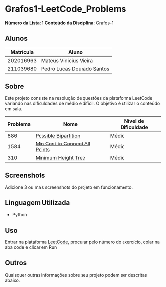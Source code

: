 # Grafos1-LeetCode_Problems

**Número da Lista**: 1
**Conteúdo da Disciplina**: Grafos-1

## Alunos

| Matrícula | Aluno                      |
| ---------- | -------------------------- |
| 202016963  | Mateus Vinicius Vieira     |
| 211039680  | Pedro Lucas Dourado Santos |

## Sobre

Este projeto consiste na resolução de questões da plataforma LeetCode variando nas dificuldades de médio e difícil. O objetivo é utilizar o conteúdo em sala.

| Problema | Nome                                                                                                                                         | Nível de Dificuldade |
| -------- | -------------------------------------------------------------------------------------------------------------------------------------------- | --------------------- |
| 886      | [Possible Bipartition](https://leetcode.com/problems/possible-bipartition/?envType=problem-list-v2&envId=graph&difficulty=MEDIUM)               | Médio                |
| 1584     | [Min Cost to Connect All Points](https://leetcode.com/problems/min-cost-to-connect-all-points/description/?envType=problem-list-v2&envId=graph) | Médio                |
| 310      | [Minimum Height Tree](https://leetcode.com/problems/minimum-height-trees/)                                                                     | Médio                |

## Screenshots

Adicione 3 ou mais screenshots do projeto em funcionamento.

## Linguagem Utilizada

- Python

## Uso

Entrar na plataforma [LeetCode](https://leetcode.com/), procurar pelo número do exercício, colar na aba code e clicar em Run

## Outros

Quaisquer outras informações sobre seu projeto podem ser descritas abaixo.
